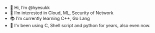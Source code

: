 - 👋 Hi, I’m @hyesukk
- 👀 I’m interested in Cloud, ML, Security of Network
- 📚 I’m currently learning C++, Go Lang
- 🌱 I'v been using C, Shell script and python for years, also even now.

<!---
hyesuk-k/hyesuk-k is a ✨ special ✨ repository because its `README.md` (this file) appears on your GitHub profile.
You can click the Preview link to take a look at your changes.
--->
